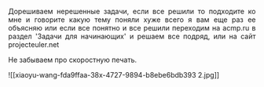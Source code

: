 
<p align="justify">Дорешиваем нерешенные задачи, если все решили то подходите ко мне и говорите какую тему поняли хуже всего я вам еще раз ее объясняю или если все понятно и все решили переходим на acmp.ru в раздел 'Задачи для начинающих' и решаем все подряд, или на сайт projecteuler.net</p>

Не забываем про скоростную печать.

![[xiaoyu-wang-fda9ffaa-38x-4727-9894-b8ebe6bdb393 2.jpg]]